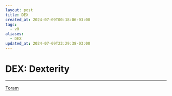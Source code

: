 ```yaml
---
layout: post
title: DEX
created_at: 2024-07-09T00:18:06-03:00
tags:
  - v0
aliases:
  - DEX
updated_at: 2024-07-09T23:29:38-03:00
---
```

# DEX: Dexterity
---

[Toram](_draft/2024/07/2024-07-06-Toram.md)